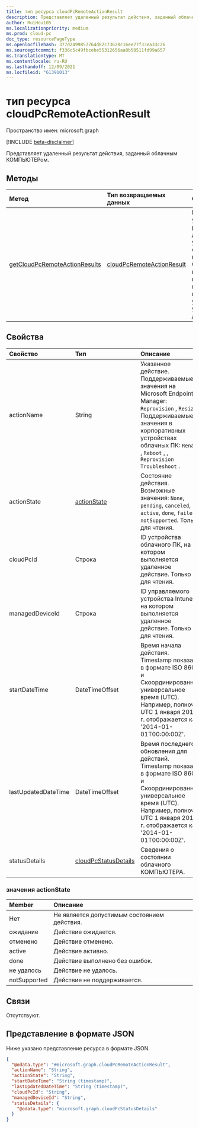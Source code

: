 ```yaml
---
title: тип ресурса cloudPcRemoteActionResult
description: Представляет удаленный результат действия, заданный облачным КОМПЬЮТЕРом.
author: RuiHou105
ms.localizationpriority: medium
ms.prod: cloud-pc
doc_type: resourcePageType
ms.openlocfilehash: 377d2499857764d82c73620c16ee77f33ea33c26
ms.sourcegitcommit: f336c5c49fbcebe55312656aa8b50511fd99a657
ms.translationtype: MT
ms.contentlocale: ru-RU
ms.lasthandoff: 12/09/2021
ms.locfileid: "61391013"
---
```

# <a name="cloudpcremoteactionresult-resource-type"></a>тип ресурса cloudPcRemoteActionResult

Пространство имен: microsoft.graph

[!INCLUDE [beta-disclaimer](../../includes/beta-disclaimer.md)]

Представляет удаленный результат действия, заданный облачным КОМПЬЮТЕРом.

## <a name="methods"></a>Методы

|Метод|Тип возвращаемых данных|Описание|
|:---|:---|:---|
|[getCloudPcRemoteActionResults](../api/manageddevice-getcloudpcremoteactionresults.md)|[cloudPcRemoteActionResult](../resources/cloudpcremoteactionresult.md)|Проверьте удаленные результаты действий, указанные на облачном компьютере. Облачный компьютер поддерживает повторное и повторное управление удаленными действиями.|

## <a name="properties"></a>Свойства

|Свойство|Тип|Описание|
|:---|:---|:---|
|actionName|String|Указанное действие. Поддерживаемые значения на Microsoft Endpoint Manager: `Reprovision` , `Resize` . Поддерживаемые значения в корпоративных устройствах облачных ПК: `Rename` , `Reboot` , , `Reprovision` `Troubleshoot` .|
|actionState|[actionState](#actionstate-values)|Состояние действия. Возможные значения: `None`, `pending`, `canceled`, `active`, `done`, `failed`, `notSupported`. Только для чтения.|
|cloudPcId|Строка|ID устройства облачного ПК, на котором выполняется удаленное действие. Только для чтения.|
|managedDeviceId|Строка|ID управляемого устройства Intune, на котором выполняется удаленное действие. Только для чтения.|
|startDateTime|DateTimeOffset|Время начала действия. Timestamp показан в формате ISO 8601 и Скоординированное универсальное время (UTC). Например, полночь UTC 1 января 2014 г. отображается как '2014-01-01T00:00:00Z'.|
|lastUpdatedDateTime|DateTimeOffset|Время последнего обновления для действий. Timestamp показан в формате ISO 8601 и Скоординированное универсальное время (UTC). Например, полночь UTC 1 января 2014 г. отображается как '2014-01-01T00:00:00Z'.|
|statusDetails|[cloudPcStatusDetails](../resources/cloudpcStatusDetails.md)|Сведения о состоянии облачного КОМПЬЮТЕРА. |

### <a name="actionstate-values"></a>значения actionState

|Member|Описание|
|:---|:---|
|Нет|Не является допустимым состоянием действия.|
|ожидание|Действие ожидается.|
|отменено|Действие отменено.|
|active|Действие активно.|
|done|Действие выполнено без ошибок.|
|не удалось|Действие не удалось.|
|notSupported|Действие не поддерживается.|

## <a name="relationships"></a>Связи

Отсутствуют.

## <a name="json-representation"></a>Представление в формате JSON

Ниже указано представление ресурса в формате JSON.
<!-- {
  "blockType": "resource",
  "@odata.type": "microsoft.graph.cloudPcRemoteActionResult"
}
-->

``` json
{
  "@odata.type": "#microsoft.graph.cloudPcRemoteActionResult",
  "actionName": "String",
  "actionState": "String",
  "startDateTime": "String (timestamp)",
  "lastUpdatedDateTime": "String (timestamp)",
  "cloudPcId": "String",
  "managedDeviceId": "String",
  "statusDetails": {
    "@odata.type": "microsoft.graph.cloudPcStatusDetails"
  }
}
```

